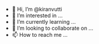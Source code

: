 - 👋 Hi, I’m @kiranvutti
- 👀 I’m interested in ...
- 🌱 I’m currently learning ...
- 💞️ I’m looking to collaborate on ...
- 📫 How to reach me ...

<!---
kiranvutti/kiranvutti is a ✨ special ✨ repository because its `README.md` (this file) appears on your GitHub profile.
You can click the Preview link to take a look at your changes.
--->
